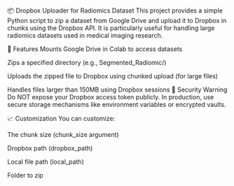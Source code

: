 📦 Dropbox Uploader for Radiomics Dataset
This project provides a simple Python script to zip a dataset from Google Drive and upload it to Dropbox in chunks using the Dropbox API. It is particularly useful for handling large radiomics datasets used in medical imaging research.

🚀 Features
Mounts Google Drive in Colab to access datasets

Zips a specified directory (e.g., Segmented_Radiomic/)

Uploads the zipped file to Dropbox using chunked upload (for large files)

Handles files larger than 150MB using Dropbox sessions
🔐 Security Warning
Do NOT expose your Dropbox access token publicly. In production, use secure storage mechanisms like environment variables or encrypted vaults.

📈 Customization
You can customize:

The chunk size (chunk_size argument)

Dropbox path (dropbox_path)

Local file path (local_path)

Folder to zip
